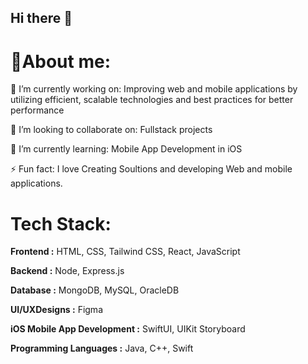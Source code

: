 ## Hi there 👋

# 💫About me:
🔭 I’m currently working on:
Improving web and mobile applications by utilizing efficient, scalable technologies and best practices for better performance

👯 I’m looking to collaborate on:
Fullstack projects

🌱 I’m currently learning:
Mobile App Development in iOS

⚡ Fun fact:
I love Creating Soultions and developing Web and mobile applications.



# Tech Stack:
**Frontend :** HTML, CSS, Tailwind CSS, React, JavaScript

**Backend :** Node, Express.js

**Database :** MongoDB, MySQL, OracleDB

**UI/UXDesigns :** Figma

**iOS Mobile App Development :** SwiftUI, UIKit Storyboard

**Programming Languages :** Java, C++, Swift
